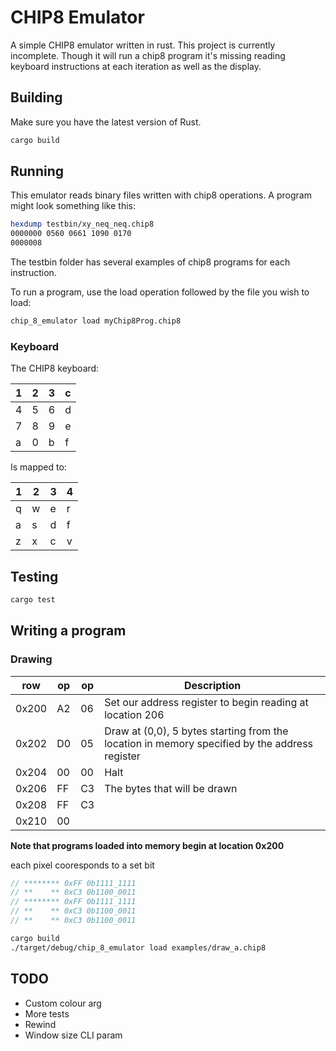 # CHIP8 Emulator

A simple CHIP8 emulator written in rust. This project is currently incomplete. Though it will run a chip8 program it's missing reading keyboard instructions at each iteration as well as the display.

## Building

Make sure you have the latest version of Rust.

```sh
cargo build
```

## Running

This emulator reads binary files written with chip8 operations. A program might look something like this:

```sh
hexdump testbin/xy_neq_neq.chip8
0000000 0560 0661 1090 0170
0000008
```

The testbin folder has several examples of chip8 programs for each instruction.

To run a program, use the load operation followed by the file you wish to load:

```sh
chip_8_emulator load myChip8Prog.chip8
```

### Keyboard

The CHIP8 keyboard:

| 1 | 2 | 3 | c |
|---|---|---|---|
| 4 | 5 | 6 | d |
| 7 | 8 | 9 | e |
| a | 0 | b | f |

Is mapped to:

| 1 | 2 | 3 | 4 |
|---|---|---|---|
| q | w | e | r |
| a | s | d | f |
| z | x | c | v |

## Testing

```sh
cargo test
```

## Writing a program

### Drawing

| row | op | op | Description |
|-----|----|----|-------------|
| 0x200 | A2 | 06 | Set our address register to begin reading at location 206 |
| 0x202 | D0 | 05 | Draw at (0,0), 5 bytes starting from the location in memory specified by the address register |
| 0x204 | 00 | 00 | Halt |
| 0x206 | FF | C3 | The bytes that will be drawn |
| 0x208 | FF | C3 | |
| 0x210 | 00 |    | |


**Note that programs loaded into memory begin at location 0x200**

each pixel cooresponds to a set bit

```rust
// ******** 0xFF 0b1111_1111
// **    ** 0xC3 0b1100_0011
// ******** 0xFF 0b1111_1111
// **    ** 0xC3 0b1100_0011
// **    ** 0xC3 0b1100_0011
```

```sh
cargo build
./target/debug/chip_8_emulator load examples/draw_a.chip8
```

## TODO

* Custom colour arg
* More tests
* Rewind
* Window size CLI param
